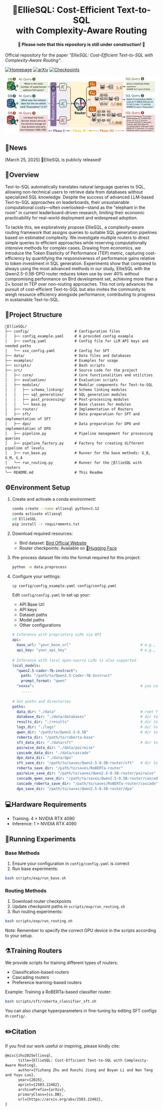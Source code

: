 <h1 align="center">🐘EllieSQL: Cost-Efficient Text-to-SQL <br> with Complexity-Aware Routing</h1>
<h4 align="center">🚧 Please note that this repository is still under construction! 🚧</h4>

Official repository for the paper *"EllieSQL: Cost-Efficient Text-to-SQL with Complexity-Aware Routing"*.

[![Homepage](https://img.shields.io/badge/🏠-Homepage-blue)](https://elliesql.github.io/)
[![arXiv](https://img.shields.io/badge/arXiv-2503.22402-<COLOR>.svg)](https://arxiv.org/abs/2503.22402)
[![Checkpoints](https://img.shields.io/badge/🤗-Checkpoints-orange)](https://huggingface.co/derrickzhu/EllieSQL_Router_Checkpoints)

![teaser](asserts/teaser.png)

## 📢News

[March 25, 2025] 🐘EllieSQL is publicly released!

## 📖Overview

Text-to-SQL automatically translates natural language queries to SQL, allowing non-technical users to retrieve data from databases without specialized SQL knowledge. Despite the success of advanced LLM-based Text-to-SQL approaches on leaderboards, their unsustainable computational costs—often overlooked—stand as the "elephant in the room" in current leaderboard-driven research, limiting their economic practicability for real-world deployment and widespread adoption. 

To tackle this, we exploratively propose EllieSQL, a complexity-aware routing framework that assigns queries to suitable SQL generation pipelines based on estimated complexity. We investigate multiple routers to direct simple queries to efficient approaches while reserving computationally intensive methods for complex cases. Drawing from economics, we introduce the Token Elasticity of Performance (TEP) metric, capturing cost-efficiency by quantifying the responsiveness of performance gains relative to token investment in SQL generation. Experiments show that compared to always using the most advanced methods in our study, EllieSQL with the Qwen2.5-0.5B-DPO router reduces token use by over 40% without compromising performance on Bird development set, achieving more than a 2× boost in TEP over non-routing approaches. This not only advances the pursuit of cost-efficient Text-to-SQL but also invites the community to weigh resource efficiency alongside performance, contributing to progress in sustainable Text-to-SQL.


## 📂Project Structure

```
🐘EllieSQL/
├── config/                     # Configuration files
│   ├── config_example.yaml     # A provided config example
│   ├── config.yaml             # Config file for LLM API keys and needed paths
│   └── xxx_config.yaml         # Config for SFT
├── data/                       # Data files and databases
├── examples/                   # Examples for usage
├── scripts/                    # Bash scripts
├── src/                        # Source code for the project
│   ├── core/                   # Core functionalities and utilities
│   ├── evaluation/             # Evaluation scripts
│   ├── modules/                # Modular components for Text-to-SQL
│   │   ├── schema_linking/     # Schema linking modules
│   │   ├── sql_generation/     # SQL generation modules
│   │   ├── post_processing/    # Post-processing modules
│   │   └── base.py             # Base classes for modules
│   ├── router/                 # Implementation of Routers
│   ├── sft/                    # Data preparation for SFT and implementation of SFT
│   ├── dpo/                    # Data preparation for DPO and implementation of DPO
│   ├── pipeline.py             # Pipeline management for processing queries
│   ├── pipeline_factory.py     # Factory for creating different pipeline of levels
│   ├── run_base.py             # Runner for the base methods: G_B, G_M, G_A
│   └── run_routing.py          # Runner for the 🐘EllieSQL with routers
└── README.md                   # This Readme
```

## ⚙Environment Setup

1. Create and activate a conda environment:

   ```bash
   conda create --name elliesql python=3.12
   conda activate elliesql
   cd EllieSQL
   pip install -r requirements.txt
   ```

2. Download required resources:

   - Bird dataset: [Bird Official Website](https://bird-bench.github.io/)
   - Router checkpoints: Available on [🤗Hugging Face](https://huggingface.co/derrickzhu/EllieSQL_Router_Checkpoints)

3. Pre-process dataset file into the format required for this project:

   ```bash
   python -m data.preprocess
   ```

4. Configure your settings:

   ```bash
   cp config/config_example.yaml config/config.yaml
   ```

   Edit `config/config.yaml` to set up your:

   - API Base Url
   - API keys
   - Dataset paths
   - Model paths
   - Other configurations

   ```yaml
   # Inference with proprietary LLMs via API
   api:
     base_url: "your_base_url"                                # e.g., "https://api.openai.com/v1"
     api_key: "your_api_key"                                  # e.g., "sk-xxxxxxxxxxxxxxxxxxxxxx"
   
   # Inference with local open-source LLMs is also supported
   local_models:
     "qwen2.5-coder-7b-instruct":
       path: "/path/to/Qwen2.5-Coder-7B-Instruct"
       prompt_format: "qwen"
     "xxxxx":                                                 # you can also add new models
       .....
   
   # Set paths and directories
   paths:
     data_dir: "./data"                                       # root for data file
     database_dir: "./data/databases"                         # dir to databases in Bird
     results_dir: "./results"                                 # dir to store results
     logs_dir: "./logs"                                       # dir to store logs
     qwen_dir: "/path/to/Qwen2.5-0.5B"                        # dir to base model to train routers
     roberta_dir: "/path/to/roberta-base"
     sft_data_dir: "./data/sft"                               # dir to prepared data to fine-tune routers
     pairwise_data_dir: "./data/pairwise"
     cascade_data_dir: "./data/cascade"
     dpo_data_dir: "./data/dpo"
     sft_save_dir: "/path/to/saves/Qwen2.5-0.5B-router/sft"   # dir to saved weights after fine-tuning
     roberta_save_dir: "/path/to/saves/RoBERTa-router"
     pairwise_save_dir: "/path/to/saves/Qwen2.5-0.5B-router/pairwise"
     cascade_qwen_save_dir: "/path/to/saves/Qwen2.5-0.5B-router/cascade"
     cascade_roberta_save_dir: "/path/to/saves/RoBERTa-router/cascade"
     dpo_save_dir: "/path/to/saves/Qwen2.5-0.5B-router/dpo"
   ```

## 💻Hardware Requirements

- Training: 4 × NVIDIA RTX 4090
- Inference: 1 × NVIDIA RTX 4090

## 🧪Running Experiments

### Base Methods

1. Ensure your configuration in `config/config.yaml` is correct
2. Run base experiments:

```bash
bash scripts/exp/run_base.sh
```

### Routing Methods

1. Download router checkpoints
2. Update checkpoint paths in `scripts/exp/run_routing.sh`
3. Run routing experiments:

```bash
bash scripts/exp/run_routing.sh
```

Note: Remember to specify the correct GPU device in the scripts according to your setup.

## ⚗️Training Routers

We provide scripts for training different types of routers:

- Classification-based routers
- Cascading routers
- Preference learning-based routers

Example: Training a RoBERTa-based classifier router:

```bash
bash scripts/sft/roberta_classifier_sft.sh
```

You can also change hyperparameters in fine-tuning by editing SFT configs in  `config/`.

## ✏️Citation

If you find our work useful or inspiring, please kindly cite:

```
@misc{zhu2025elliesql,
      title={EllieSQL: Cost-Efficient Text-to-SQL with Complexity-Aware Routing}, 
      author={Yizhang Zhu and Runzhi Jiang and Boyan Li and Nan Tang and Yuyu Luo},
      year={2025},
      eprint={2503.22402},
      archivePrefix={arXiv},
      primaryClass={cs.DB},
      url={https://arxiv.org/abs/2503.22402}, 
}
```
